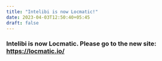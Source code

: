 ```yaml
---
title: "Intelibi is now Locmatic!"
date: 2023-04-03T12:50:40+05:45
draft: false
---
```


### Intelibi is now Locmatic. Please go to the new site: https://locmatic.io/
